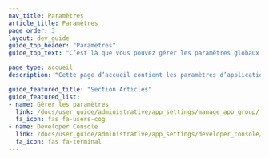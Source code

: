 ```yaml
---
nav_title: Paramètres
article_title: Paramètres
page_order: 3
layout: dev_guide
guide_top_header: "Paramètres"
guide_top_text: "C’est là que vous pouvez gérer les paramètres globaux pour votre groupe d’apps, vos événements personnalisés, etc. Les développeurs auront accès à la Developer Console, très utile, tandis que les marketeurs auront la possibilité de configurer des événements et des attributs personnalisés."

page_type: accueil
description: "Cette page d’accueil contient les paramètres d’application. C’est là que vous pouvez gérer les paramètres globaux pour votre groupe d’apps, vos événements personnalisés, etc."

guide_featured_title: "Section Articles"
guide_featured_list:
- name: Gérer les paramètres
  link: /docs/user_guide/administrative/app_settings/manage_app_group/
  fa_icon: fas fa-users-cog
- name: Developer Console
  link: /docs/user_guide/administrative/app_settings/developer_console/
  fa_icon: fas fa-terminal
---
```

